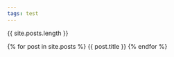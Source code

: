 ```yaml
---
tags: test
---
```


{{ site.posts.length }}

{% for post in site.posts %}
    {{ post.title }}
{% endfor %}
